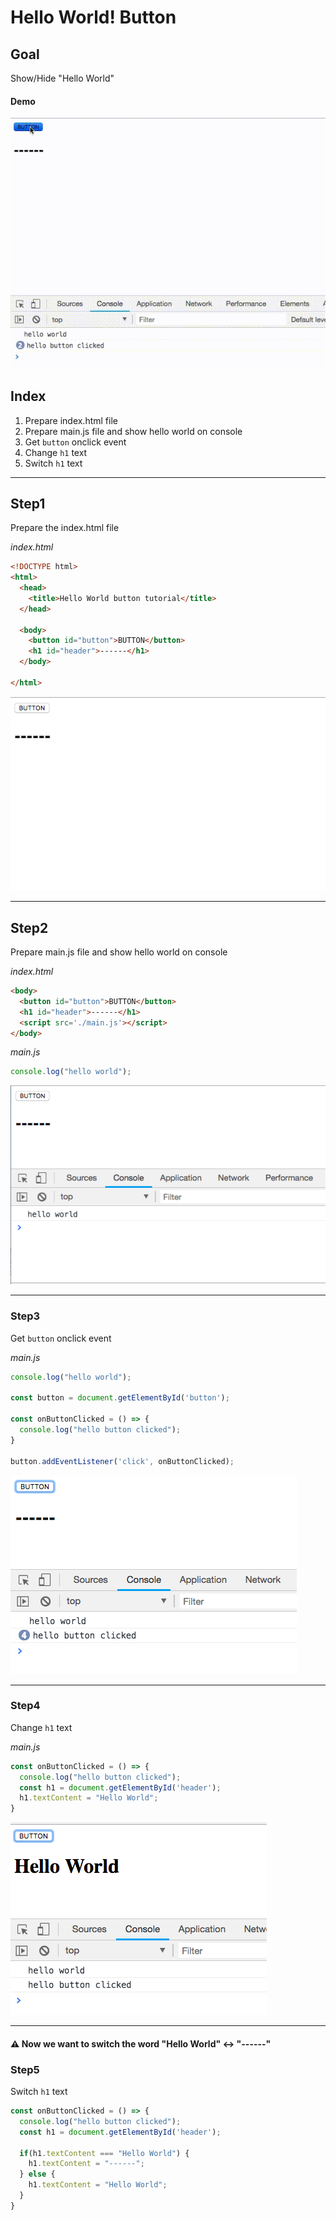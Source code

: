 # Hello World! Button

## Goal
Show/Hide "Hello World"

#### Demo

![demo](./demo1.gif "demo")

## Index

1. Prepare index.html file
2. Prepare main.js file and show hello world on console
3. Get `button` onclick event
4. Change `h1` text
5. Switch `h1` text

***

## Step1
Prepare the index.html file

_index.html_
```html
<!DOCTYPE html>
<html>
  <head>
    <title>Hello World button tutorial</title>
  </head>

  <body>
    <button id="button">BUTTON</button>
    <h1 id="header">------</h1>
  </body>

</html>
```

![img1](./img1.png "img1")

***

## Step2
Prepare main.js file and show hello world on console

_index.html_
```html
<body>
  <button id="button">BUTTON</button>
  <h1 id="header">------</h1>
  <script src='./main.js'></script>
</body>
```


_main.js_
```js
console.log("hello world");
```

![img2](./img2.png "img2")

***

### Step3
Get `button` onclick event

_main.js_
```js
console.log("hello world");

const button = document.getElementById('button');

const onButtonClicked = () => {
  console.log("hello button clicked");
}

button.addEventListener('click', onButtonClicked);
```

![img3](./img3.png "img3")

***

### Step4
Change `h1` text

_main.js_
```js
const onButtonClicked = () => {
  console.log("hello button clicked");
  const h1 = document.getElementById('header');
  h1.textContent = "Hello World";
}
```

![img4](./img4.png "img4")

***
#### ⚠️ Now we want to switch the word "Hello World" <-> "------"

### Step5
Switch `h1` text

```js
const onButtonClicked = () => {
  console.log("hello button clicked");
  const h1 = document.getElementById('header');

  if(h1.textContent === "Hello World") {
    h1.textContent = "------";
  } else {
    h1.textContent = "Hello World";
  }
}
```
